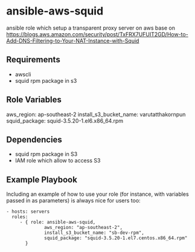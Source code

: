 ansible-aws-squid
=========

ansible role which setup a transparent proxy server on aws base on https://blogs.aws.amazon.com/security/post/TxFRX7UFUIT2GD/How-to-Add-DNS-Filtering-to-Your-NAT-Instance-with-Squid

Requirements
------------

- awscli
- squid rpm package in s3

Role Variables
--------------

aws_region: ap-southeast-2
install_s3_bucket_name: varutatthakornpun
squid_package: squid-3.5.20-1.el6.x86_64.rpm

Dependencies
------------

- squid rpm package in S3
- IAM role which allow to access S3

Example Playbook
----------------

Including an example of how to use your role (for instance, with variables passed in as parameters) is always nice for users too:

    - hosts: servers
      roles:
         - { role: ansible-aws-squid,  
                  aws_region: "ap-southeast-2",
                  install_s3_bucket_name: "sb-dev-rpm",
                  squid_package: "squid-3.5.20-1.el7.centos.x86_64.rpm"
           }
